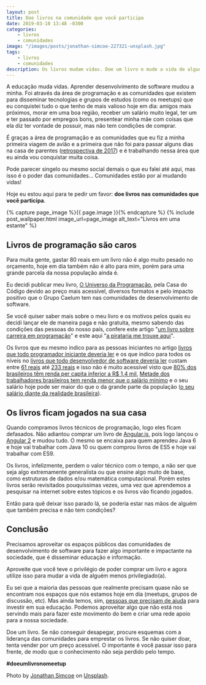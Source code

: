 ```yaml
---
layout: post
title: Doe livros na comunidade que você participa
date: 2019-03-10 13:48 -0300
categories:
    - livros
    - comunidades
image: "/images/posts/jonathan-simcoe-227321-unsplash.jpg"
tags:
    - livros
    - comunidades
description: Os livros mudam vidas. Doe um livro e mude a vida de alguém na comunidade que você participa
---
```

A educação muda vidas. Aprender desenvolvimento de software mudou a minha. Foi através da área de programação e as comunidades que existem para disseminar tecnologias e grupos de estudos (como os meetups) que eu conquistei tudo o que tenho de mais valioso hoje em dia: amigos mais próximos, morar em uma boa região, receber um salário muito legal, ter um e ter passado por empregos bons, presentear minha mãe com coisas que ela diz ter vontade de possuir, mas não tem condições de comprar.

É graças a área de programação e as comunidades que eu fiz a minha primeira viagem de avião e a primeira que não foi para passar alguns dias na casa de parentes ([retrospectiva de 2017](/posts/retrospectiva-2017-o-ano-mais-louco-da-minha-vida/)) e é trabalhando nessa área que eu ainda vou conquistar muita coisa.

Pode parecer singelo ou mesmo social demais o que eu falei até aqui, mas isso é o poder das comunidades… Comunidades estão por aí mudando vidas!

Hoje eu estou aqui para te pedir um favor: **doe livros nas comunidades que você participa**.

{% capture page_image %}{{ page.image }}{% endcapture %}
{% include post_wallpaper.html image_url=page_image alt_text="Livros em uma estante" %}

## Livros de programação são caros

Para muita gente, gastar 80 reais em um livro não é algo muito pesado no orçamento, hoje em dia também não é alto para mim, porém para uma grande parcela da nossa população ainda é.

Eu decidi publicar meu livro, [O Universo da Programação](http://bit.ly/universo-da-programacao), pela Casa do Código devido ao preço mais acessível, diversos formatos e pelo impacto positivo que o Grupo Caelum tem nas comunidades de desenvolvimento de software.

Se você quiser saber mais sobre o meu livro e os motivos pelos quais eu decidi lançar ele de maneira paga e não gratuita, mesmo sabendo das condições das pessoas do nosso país, confere este artigo "[um livro sobre carreira em programação](/posts/um-livro-sobre-carreira-em-programação/)" e este aqui "[a pirataria me trouxe aqui](/posts/A-pirataria-me-trouxe-ate-aqui/)".

Os livros que eu mesmo indico para as pessoas iniciantes no artigo [livros que todo programador iniciante deveria ler](/posts/livros-que-todo-programador-iniciante-deveria-ler/) e os que indico para todos os níveis no [livros que todo desenvolvedor de software deveria ler](/posts/Livros-que-todo-desenvolvedor-de-software-deveria-ler/) custam entre [61 reais](https://amzn.to/2VM6d3P) até [233 reais](https://amzn.to/2HoSPig) e isso não é muito acessível visto que [80% dos brasileiros têm renda per capita inferior a R$ 1,4 mil](https://observatorio3setor.org.br/noticias/80-dos-brasileiros-tem-renda-per-capita-inferior-r-14-mil/), [Metade dos trabalhadores brasileiros tem renda menor que o salário mínimo](https://g1.globo.com/economia/noticia/metade-dos-trabalhadores-brasileiros-tem-renda-menor-que-o-salario-minimo-aponta-ibge.ghtml) e o seu salário hoje pode ser maior do que o da grande parte da população ([o seu salário diante da realidade brasileira](https://www.nexojornal.com.br/interativo/2016/01/11/O-seu-sal%C3%A1rio-diante-da-realidade-brasileira)).

## Os livros ficam jogados na sua casa

Quando compramos livros técnicos de programação, logo eles ficam defasados. Não adiantou comprar um livro de [Angular.js](https://amzn.to/2UuNo51), pois logo lançou o [Angular 2](https://angular.io/) e mudou tudo. O mesmo se encaixa para quem aprendeu Java 6 e hoje vai trabalhar com Java 10 ou quem comprou livros de ES5 e hoje vai trabalhar com ES9.

Os livros, infelizmente, perdem o valor técnico com o tempo, a não ser que seja algo extremamente generalista ou que ensine algo muito de base, como estruturas de dados e/ou matemática computacional. Porém estes livros serão revisitados pouquíssimas vezes, uma vez que aprendemos a pesquisar na internet sobre estes tópicos e os livros vão ficando jogados.

Então para quê deixar isso parado lá, se poderia estar nas mãos de alguém que também precisa e não tem condições?

## Conclusão

Precisamos aproveitar os espaços públicos das comunidades de desenvolvimento de software para fazer algo importante e impactante na sociedade, que é disseminar educação e informação.

Aproveite que você teve o privilégio de poder comprar um livro e agora utilize isso para mudar a vida de alguém menos privilegiado(a).

Eu sei que a maioria das pessoas que realmente precisam quase não se encontram nos espaços que nós estamos hoje em dia (meetups, grupos de discussão, etc). Mas ainda temos, sim, [pessoas que precisam de ajuda](/ganhadores/) para investir em sua educação. Podemos aproveitar algo que não está nos servindo mais para fazer este movimento do bem e criar uma rede apoio para a nossa sociedade.

Doe um livro. Se não conseguir desapegar, procure esquemas com a liderança das comunidades para emprestar os livros. Se não quiser doar, tenta vender por um preço acessível. O importante é você passar isso para frente, de modo que o conhecimento não seja perdido pelo tempo.

**#doeumlivronomeetup**

Photo by [Jonathan Simcoe](https://unsplash.com/photos/pSjwUXBMnlc?utm_source=unsplash&utm_medium=referral&utm_content=creditCopyText) on [Unsplash](https://unsplash.com/photos/pSjwUXBMnlc).
